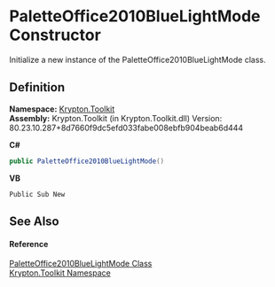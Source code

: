 # PaletteOffice2010BlueLightMode Constructor


Initialize a new instance of the PaletteOffice2010BlueLightMode class.



## Definition
**Namespace:** <a href="79d2eac2-21f4-54ff-7552-b20c33c30600.md">Krypton.Toolkit</a>  
**Assembly:** Krypton.Toolkit (in Krypton.Toolkit.dll) Version: 80.23.10.287+8d7660f9dc5efd033fabe008ebfb904beab6d444

**C#**
``` C#
public PaletteOffice2010BlueLightMode()
```
**VB**
``` VB
Public Sub New
```



## See Also


#### Reference
<a href="fd2e6690-d91e-cc52-9754-f98b0009add7.md">PaletteOffice2010BlueLightMode Class</a>  
<a href="79d2eac2-21f4-54ff-7552-b20c33c30600.md">Krypton.Toolkit Namespace</a>  
